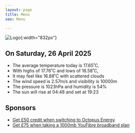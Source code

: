 ```yaml
---
layout: page
title: Menu
seo: Menu

---
```


![Logo](/images/logo.jpg){:width="832px"}

<!-- weather_marker starts -->
## On Saturday, 26 April 2025

- The average temperature today is 17.65˚C,
- With highs of 17.76˚C and lows of 16.58˚C,
- It may feel like 16.88˚C with scattered clouds
- The wind speed is 2.57m/s and visibility is 10000m
- The pressure is 1023hPa and humidity is 54%
- The sun will rise at 04:48 and set at 19:23

<!-- weather_marker ends -->

## Sponsors

- [Get £50 credit when switching to Octopus Energy](https://bit.ly/3oD1nnS)
- [Get £75 when taking a 1000mb YouFibre broadband plan](https://aklam.io/91zWhU?)
